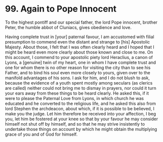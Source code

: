 # 99.  Again to Pope Innocent

To the highest pontiff and our special father, the lord Pope innocent, brother Peter, the humble abbot of Cluniacs, gives obedience and love.

Having complete trust in \[your\] paternal favour, I am accustomed with filial presumption to commend even the distant and strange to \[his\] Apostolic Majesty. About those, I felt that I was often clearly heard and I hoped that I might be heard even more clearly about those known and close to me. On this account, I commend to your apostolic piety lord Heraclius, a canon of Lyons, a \[genuine\] twin of my heart, one in whom I have complete trust and one for whom there is no other reason for visiting the city than to see his Father, and to bind his soul even more closely to yours, given over to the manifold advantages of his sons. I ask for him, and I do not blush to ask, because the evidence of a youth spent mostly among seculars \(as clerics are called\) neither could not bring me to dismay in prayers, nor could it turn your ears away from these things to be heard clearly. He asked this, if it were to please the Paternal Love from Lyons, in which church he was educated and he converted to the religious life, and he asked this also from lord Stephen the archdeacon, about which, if it is possible to be believed, I make you the judge. Let him therefore be received into your affection, I beg you, let him be fostered at your knee so that by your favour he may consider himself not shut off by himself, and so that he may strive insistently to undertake those things on account by which he might obtain the multiplying grace of you and of God for himself.

